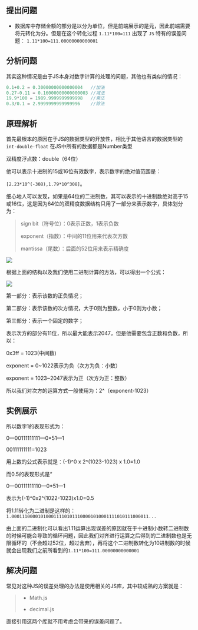 ## 提出问题

- 数据库中存储金额的部分是以分为单位，但是前端展示的是元，因此前端需要将元转化为分。但是在这个转化过程 `1.11*100=111` 出现了 `JS` 特有的误差问题： `1.11*100=111.00000000000001`  



## 分析问题

其实这种情况是由于JS本身对数字计算的处理的问题，其他也有类似的情况：

```js
0.1+0.2 = 0.30000000000000004   //加法
0.27-0.11 = 0.16000000000000003 //减法
19.9*100 = 1989.9999999999998   //乘法
0.3/0.1 = 2.9999999999999996    //除法
```



## 原理解析

首先最根本的原因在于JS的数据类型的开放性，相比于其他语言的数据类型的`int-double-float`  在JS中所有的数据都是Number类型

双精度浮点数：double（64位）

他可以表示十进制的15或16位有效数字，表示数字的绝对值范围是：

`[2.23*10^(-308),1.79*10^308]`。

细心地人可以发现，如果是64位的二进制数，其可以表示的十进制数绝对高于15或16位，这是因为64位的双精度数据结构只用了一部分来表示数字，具体划分为：

> sign bit（符号位）：0表示正数，1表示负数
>
> exponent（指数）：中间的11位用来代表次方数
>
> mantissa（尾数）：后面的52位用来表示精确度

![](E:\WebStorm_Dir\Day_by_Day\Images\64位数字结构.png)

根据上面的结构以及我们使用二进制计算的方法，可以得出一个公式：

![](E:\WebStorm_Dir\Day_by_Day\Images\64位数据结构公式.png)

第一部分：表示该数的正负情况；

第二部分：表示该数的次方情况，大于0则为整数，小于0则为小数；

第三部分：表示一个固定的数字；

表示次方的部分有11位，所以最大能表示2047，但是他需要包含正数和负数，所以：

0x3ff = 1023(中间数)

exponent = 0~1022表示为负（次方为负：小数）

exponent = 1023~2047表示为正（次方为正：整数）

所以我们对次方的运算方式一般使用为：2^（exponent-1023）

## 实例展示

所以数字1的表现形式为：

0—00111111111—0*51—1

00111111111=1023

用上数的公式表示就是：(-1)^0 x 2^(1023-1023) x 1.0=1.0

而0.5的表现形式是“

0—00111111110—0*51—1

表示为(-1)^0x2^(1022-1023)x1.0=0.5



将1.11转化为二进制是这样的：`1.0001110000101000111101011100001010001111010111000011...`

由上面的二进制化可以看出1.11运算出现误差的原因就在于十进制小数转二进制数的时候可能会导致的循环问题，因此我们对齐进行运算之后得到的二进制数也是无限循环的（不会超过52位，超过舍弃），再将这个二进制数转化为10进制数的时候就会出现我们之前所看到的`1.11*100=111.00000000000001`

## 解决问题

常见对这种JS的误差处理的办法是使用相关的JS库，其中较成熟的方案就是：

> - Math.js
>
> - decimal.js

直接引用这两个库就不用考虑会带来的误差问题了。



